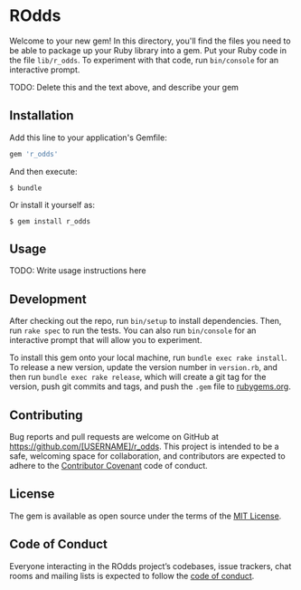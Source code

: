 # ROdds

Welcome to your new gem! In this directory, you'll find the files you need to be able to package up your Ruby library into a gem. Put your Ruby code in the file `lib/r_odds`. To experiment with that code, run `bin/console` for an interactive prompt.

TODO: Delete this and the text above, and describe your gem

## Installation

Add this line to your application's Gemfile:

```ruby
gem 'r_odds'
```

And then execute:

    $ bundle

Or install it yourself as:

    $ gem install r_odds

## Usage

TODO: Write usage instructions here

## Development

After checking out the repo, run `bin/setup` to install dependencies. Then, run `rake spec` to run the tests. You can also run `bin/console` for an interactive prompt that will allow you to experiment.

To install this gem onto your local machine, run `bundle exec rake install`. To release a new version, update the version number in `version.rb`, and then run `bundle exec rake release`, which will create a git tag for the version, push git commits and tags, and push the `.gem` file to [rubygems.org](https://rubygems.org).

## Contributing

Bug reports and pull requests are welcome on GitHub at https://github.com/[USERNAME]/r_odds. This project is intended to be a safe, welcoming space for collaboration, and contributors are expected to adhere to the [Contributor Covenant](http://contributor-covenant.org) code of conduct.

## License

The gem is available as open source under the terms of the [MIT License](https://opensource.org/licenses/MIT).

## Code of Conduct

Everyone interacting in the ROdds project’s codebases, issue trackers, chat rooms and mailing lists is expected to follow the [code of conduct](https://github.com/[USERNAME]/r_odds/blob/master/CODE_OF_CONDUCT.md).
